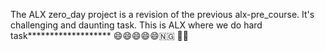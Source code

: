 The ALX zero_day project is a revision of the previous alx-pre_course.
It's challenging and daunting task. This is ALX where we do hard task*******************
😄😄😄😄😄🇳🇬 👋👋 
